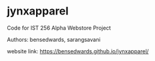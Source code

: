 # jynxapparel
Code for IST 256 Alpha Webstore Project

Authors: bensedwards, sarangsavani

website link: https://bensedwards.github.io/jynxapparel/
